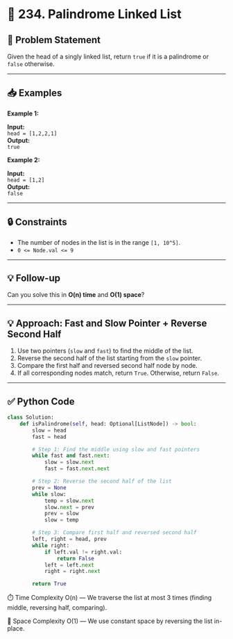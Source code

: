# 📘 234. Palindrome Linked List

## 📝 Problem Statement

Given the head of a singly linked list, return `true` if it is a palindrome or `false` otherwise.

---

## 📥 Examples

**Example 1:**

**Input:**  
`head = [1,2,2,1]`  
**Output:**  
`true`

**Example 2:**

**Input:**  
`head = [1,2]`  
**Output:**  
`false`

---

## 🔒 Constraints

- The number of nodes in the list is in the range `[1, 10^5]`.
- `0 <= Node.val <= 9`

---

## 💡 Follow-up

Can you solve this in **O(n) time** and **O(1) space**?

---

## 💡 Approach: Fast and Slow Pointer + Reverse Second Half

1. Use two pointers (`slow` and `fast`) to find the middle of the list.
2. Reverse the second half of the list starting from the `slow` pointer.
3. Compare the first half and reversed second half node by node.
4. If all corresponding nodes match, return `True`. Otherwise, return `False`.

---

## ✅ Python Code

```python
class Solution:
    def isPalindrome(self, head: Optional[ListNode]) -> bool:
        slow = head
        fast = head

        # Step 1: Find the middle using slow and fast pointers
        while fast and fast.next:
            slow = slow.next
            fast = fast.next.next

        # Step 2: Reverse the second half of the list
        prev = None
        while slow:
            temp = slow.next
            slow.next = prev
            prev = slow
            slow = temp

        # Step 3: Compare first half and reversed second half
        left, right = head, prev
        while right:
            if left.val != right.val:
                return False
            left = left.next
            right = right.next

        return True
```
⏱️ Time Complexity
O(n) — We traverse the list at most 3 times (finding middle, reversing half, comparing).

💾 Space Complexity
O(1) — We use constant space by reversing the list in-place.
